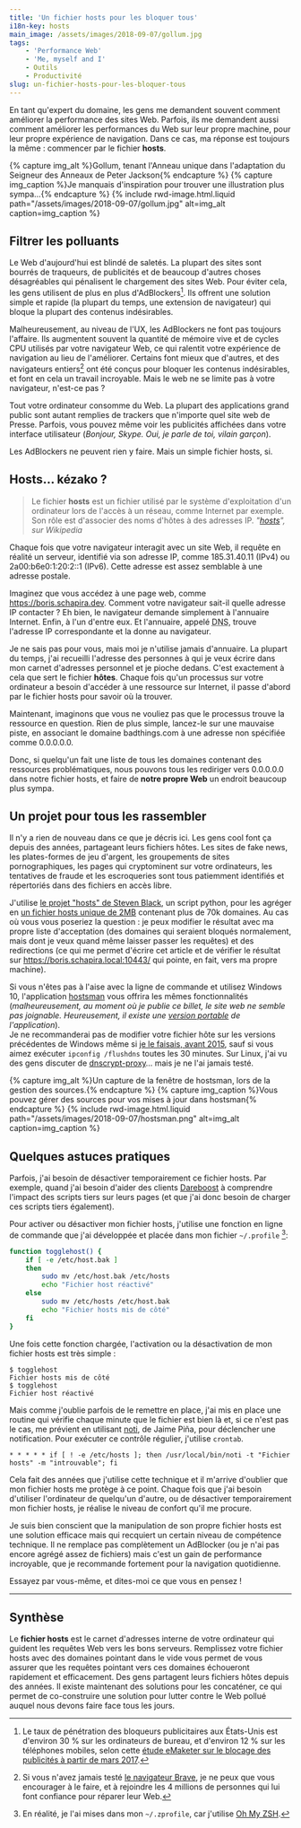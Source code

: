 ```yaml
---
title: 'Un fichier hosts pour les bloquer tous'
i18n-key: hosts
main_image: /assets/images/2018-09-07/gollum.jpg
tags:
    - 'Performance Web'
    - 'Me, myself and I'
    - Outils
    - Productivité
slug: un-fichier-hosts-pour-les-bloquer-tous
---
```


En tant qu'expert du domaine, les gens me demandent souvent comment améliorer la
performance des sites Web. Parfois, ils me demandent aussi comment améliorer les
performances du Web sur leur propre machine, pour leur propre expérience de
navigation. Dans ce cas, ma réponse est toujours la même : commencer par le
fichier **hosts**.

{% capture img_alt %}Gollum, tenant l'Anneau unique dans l'adaptation du
Seigneur des Anneaux de Peter Jackson{% endcapture %}
{% capture img_caption %}Je manquais d'inspiration pour trouver une illustration
plus sympa…{% endcapture %} {% include rwd-image.html.liquid
path="/assets/images/2018-09-07/gollum.jpg"
alt=img_alt
caption=img_caption
%}

<!-- more -->

## Filtrer les polluants

Le Web d'aujourd'hui est blindé de saletés. La plupart des sites sont bourrés de
traqueurs, de publicités et de beaucoup d'autres choses désagréables qui
pénalisent le chargement des sites Web. Pour éviter cela, les gens utilisent de
plus en plus d'AdBlockers[^pr]. Ils offrent une solution simple et rapide (la
plupart du temps, une extension de navigateur) qui bloque la plupart des
contenus indésirables.

[^pr]:

    Le taux de pénétration des bloqueurs publicitaires aux États-Unis est
    d'environ 30 % sur les ordinateurs de bureau, et d'environ 12 % sur les
    téléphones mobiles, selon cette [étude eMaketer sur le blocage des
    publicités à partir de mars
    2017](https://www.statista.com/statistics/351862/adblocking-usage/).

Malheureusement, au niveau de l'UX, les AdBlockers ne font pas toujours
l'affaire. Ils augmentent souvent la quantité de mémoire vive et de cycles CPU
utilisés par votre navigateur Web, ce qui ralentit votre expérience de
navigation au lieu de l'améliorer. Certains font mieux que d'autres, et des
navigateurs entiers[^brave] ont été conçus pour bloquer les contenus
indésirables, et font en cela un travail incroyable. Mais le web ne se limite
pas à votre navigateur, n'est-ce pas ?

[^brave]:

    Si vous n'avez jamais testé [le navigateur Brave](https://brave.com/), je ne
    peux que vous encourager à le faire, et à rejoindre les 4 millions de
    personnes qui lui font confiance pour réparer leur Web.

Tout votre ordinateur consomme du Web. La plupart des applications grand public
sont autant remplies de trackers que n'importe quel site web de Presse. Parfois,
vous pouvez même voir les publicités affichées dans votre interface utilisateur
(_Bonjour, Skype. Oui, je parle de toi, vilain garçon_).

Les AdBlockers ne peuvent rien y faire. Mais un simple fichier hosts, si.

## Hosts… kézako ?

> Le fichier **hosts** est un fichier utilisé par le système d'exploitation d'un
> ordinateur lors de l'accès à un réseau, comme Internet par exemple. Son rôle
> est d'associer des noms d'hôtes à des adresses IP.
> <cite>"[hosts](https://fr.wikipedia.org/wiki/Hosts)", sur Wikipedia</cite>

Chaque fois que votre navigateur interagit avec un site Web, il requête en
réalité un serveur, identifié via son adresse IP, comme 185.31.40.11 (IPv4) ou
2a00:b6e0:1:20:2::1 (IPv6). Cette adresse est assez semblable à une adresse
postale.

Imaginez que vous accédez à une page web, comme <https://boris.schapira.dev>.
Comment votre navigateur sait-il quelle adresse IP contacter ? Eh bien, le
navigateur demande simplement à l'annuaire Internet. Enfin, à l'un d'entre eux.
Et l'annuaire, appelé <abbr title="Domain Name Server">DNS</abbr>, trouve
l'adresse IP correspondante et la donne au navigateur.

Je ne sais pas pour vous, mais moi je n'utilise jamais d'annuaire. La plupart du
temps, j'ai recueilli l'adresse des personnes à qui je veux écrire dans mon
carnet d'adresses personnel et je pioche dedans. C'est exactement à cela que
sert le fichier **hôtes**. Chaque fois qu'un processus sur votre ordinateur a
besoin d'accéder à une ressource sur Internet, il passe d'abord par le fichier
hosts pour savoir où la trouver.

Maintenant, imaginons que vous ne vouliez pas que le processus trouve la
ressource en question. Rien de plus simple, lancez-le sur une mauvaise piste, en
associant le domaine badthings.com à une adresse non spécifiée comme 0.0.0.0.0.

Donc, si quelqu'un fait une liste de tous les domaines contenant des ressources
problématiques, nous pouvons tous les rediriger vers 0.0.0.0.0 dans notre
fichier hosts, et faire de **notre propre Web** un endroit beaucoup plus sympa.

## Un projet pour tous les rassembler

Il n'y a rien de nouveau dans ce que je décris ici. Les gens cool font ça depuis
des années, partageant leurs fichiers hôtes. Les sites de <span lang="en">fake
news</span>, les plates-formes de jeu d'argent, les groupements de sites
pornographiques, les pages qui cryptominent sur votre ordinateurs, les
tentatives de fraude et les escroqueries sont tous patiemment identifiés et
répertoriés dans des fichiers en accès libre.

J'utilise
[ le projet "hosts" de Steven Black](https://github.com/StevenBlack/hosts), un
script python, pour les agréger en
[un fichier hosts unique de 2MB](https://raw.githubusercontent.com/borisschapira/hosts/master/hosts)
contenant plus de 70k domaines. Au cas où vous vous poseriez la question : je
peux modifier le résultat avec ma propre liste d'acceptation (des domaines qui
seraient bloqués normalement, mais dont je veux quand même laisser passer les
requêtes) et des redirections (ce qui me permet d'écrire cet article et de
vérifier le résultat sur https://boris.schapira.local:10443/ qui pointe, en
fait, vers ma propre machine).

Si vous n'êtes pas à l'aise avec la ligne de commande et utilisez Windows 10,
l'application [hostsman](http://www.abelhadigital.com/hostsman/) vous offrira
les mêmes fonctionnalités (_malheureusement, au moment où je publie ce billet,
le site web ne semble pas joignable. Heureusement, il existe une
[version portable](https://portapps.github.io/app/hostsman-portable/) de
l'application_).  
Je ne recommanderai pas de modifier votre fichier hôte sur les versions
précédentes de Windows même si
[je le faisais, avant 2015](/2015/08/de-windows-a-mac/), sauf si vous aimez
exécuter `ipconfig /flushdns` toutes les 30 minutes. Sur Linux, j'ai vu des gens
discuter de [dnscrypt-proxy](https://github.com/jedisct1/dnscrypt-proxy)… mais
je ne l'ai jamais testé.

{% capture img_alt %}Un capture de la fenêtre de hostsman, lors de la gestion
des sources.{% endcapture %} {% capture img_caption %}Vous pouvez gérer des
sources pour vos mises à jour dans hostsman{% endcapture %}
{% include rwd-image.html.liquid
path="/assets/images/2018-09-07/hostsman.png"
alt=img_alt
caption=img_caption
%}

## Quelques astuces pratiques

Parfois, j'ai besoin de désactiver temporairement ce fichier hosts. Par exemple,
quand j'ai besoin d'aider des clients [Dareboost](https://www.dareboost.com/) à
comprendre l'impact des scripts tiers sur leurs pages (et que j'ai donc besoin
de charger ces scripts tiers également).

Pour activer ou désactiver mon fichier hosts, j'utilise une fonction en ligne de
commande que j'ai développée et placée dans mon fichier `~/.profile` [^ozsh]:
[^ozsh]: En réalité, je l'ai mises dans mon `~/.zprofile`, car j'utilise
[Oh My ZSH](https://ohmyz.sh/).

```bash
function togglehost() {
    if [ -e /etc/host.bak ]
    then
        sudo mv /etc/host.bak /etc/hosts
        echo "Fichier host réactivé"
    else
        sudo mv /etc/hosts /etc/host.bak
        echo "Fichier hosts mis de côté"
    fi
}
```

Une fois cette fonction chargée, l'activation ou la désactivation de mon fichier
hosts est très simple :

```terminal
$ togglehost
Fichier hosts mis de côté
$ togglehost
Fichier host réactivé
```

Mais comme j'oublie parfois de le remettre en place, j'ai mis en place une
routine qui vérifie chaque minute que le fichier est bien là et, si ce n'est pas
le cas, me prévient en utilisant [noti](https://github.com/variadico/noti), de
Jaime Piña, pour déclencher une notification. Pour exécuter ce contrôle
régulier, j'utilise `crontab`.

```
* * * * * if [ ! -e /etc/hosts ]; then /usr/local/bin/noti -t "Fichier hosts" -m "introuvable"; fi
```

Cela fait des années que j'utilise cette technique et il m'arrive d'oublier que
mon fichier hosts me protège à ce point. Chaque fois que j'ai besoin d'utiliser
l'ordinateur de quelqu'un d'autre, ou de désactiver temporairement mon fichier
hosts, je réalise le niveau de confort qu'il me procure.

Je suis bien conscient que la manipulation de son propre fichier hosts est une
solution efficace mais qui recquiert un certain niveau de compétence technique.
Il ne remplace pas complètement un AdBlocker (ou je n'ai pas encore agrégé assez
de fichiers) mais c'est un gain de performance incroyable, que je recommande
fortement pour la navigation quotidienne.

Essayez par vous-même, et dites-moi ce que vous en pensez !

---

## Synthèse

Le **fichier hosts** est le carnet d'adresses interne de votre ordinateur qui
guident les requêtes Web vers les bons serveurs. Remplissez votre fichier hosts
avec des domaines pointant dans le vide vous permet de vous assurer que les
requêtes pointant vers ces domaines échoueront rapidement et efficacement. Des
gens partagent leurs fichiers hôtes depuis des années. Il existe maintenant des
solutions pour les concaténer, ce qui permet de co-construire une solution pour
lutter contre le Web pollué auquel nous devons faire face tous les jours.
